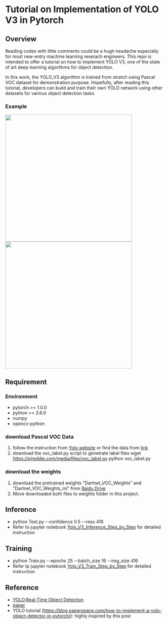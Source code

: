 # Tutorial on Implementation of YOLO V3 in Pytorch

## Overview 

Reading codes with little comments could be a hugh headache especially for most new-entry machine learning reserach engineers. This repo is intended to offer a tutorial on how to implement YOLO V3, one of the state of art deep learning algorithms for object detection. 

In this work, the YOLO_V3 algorithm is trained from stratch using Pascal VOC dataset for demonstration purpose. Hopefully, after reading this tutorial, developers can build and train their own YOLO network using other datasets for various object detection tasks

### Example 

<img src = "https://github.com/xuexingyu24/Tutorial-on-Implementation-of-YOLO-V3-in-Pytorch/blob/master/imgs/timg_2.jpeg"  width="400" > <img src = "https://github.com/xuexingyu24/Tutorial-on-Implementation-of-YOLO-V3-in-Pytorch/blob/master/imgs/person_2.jpg"  width="400" >

## Requirement  

### Environment 
* pytorch >= 1.0.0
* python >= 3.6.0
* numpy
* opencv-python

### download Pascal VOC Data 
1. follow the instruction from [Yolo website](https://pjreddie.com/darknet/yolo/) or find the data from [link](https://pjreddie.com/projects/pascal-voc-dataset-mirror/)
2. download the voc_label.py script to genetrate label files 
  wget https://pjreddie.com/media/files/voc_label.py
  python voc_label.py

### download the weights
1. download the pretrained weights "Dartnet_VOC_Weights" and "Dartnet_VOC_Weights_ini" from [Baidu Drive](https://pan.baidu.com/s/1-O-jD0uU3OM6yNaUSLjAhw)
2. Move downloaded both files to weights folder in this project.

## Inference 
* python Test.py --confidence 0.5 --reso 416
* Refer to jupyter notebook [Yolo_V3_Inference_Step_by_Step](https://github.com/xuexingyu24/Tutorial-on-Implementation-of-YOLO-V3-in-Pytorch/blob/master/Yolo_V3_Inference_Step_by_Step.ipynb) for detailed instruction

## Training 
* python Train.py --epochs 25 --batch_size 16 --img_size 416
* Refer tp jupyter notebook [Yolo_V3_Train_Step_by_Step](https://github.com/xuexingyu24/Tutorial-on-Implementation-of-YOLO-V3-in-Pytorch/blob/master/Yolo_V3_Train_Step_by_Step.ipynb) for detailed instruction 

## Reference 
* [YOLO:Real-Time Object Detection](https://pjreddie.com/darknet/yolo/)
* [paper](https://pjreddie.com/media/files/papers/YOLOv3.pdf)
* YOLO tutorial (https://blog.paperspace.com/how-to-implement-a-yolo-object-detector-in-pytorch/): highly inspired by this post



